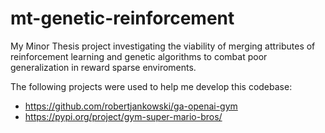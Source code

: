 # mt-genetic-reinforcement
My Minor Thesis project investigating the viability of merging attributes of reinforcement learning and genetic algorithms to combat poor generalization in reward sparse enviroments.

The following projects were used to help me develop this codebase:

* https://github.com/robertjankowski/ga-openai-gym 
* https://pypi.org/project/gym-super-mario-bros/
